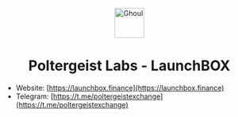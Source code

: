 <p align="center">
  <a href="https://launchbox.crypto">
    <img alt="Ghoul" src="https://poltergeistexchange.com/static/media/logo.c4de8924.svg" width="60" />
  </a>
</p>
<h1 align="center">
  Poltergeist Labs - LaunchBOX
</h1>


* Website: [https://launchbox.finance](https://launchbox.finance)
* Telegram: [https://t.me/poltergeistexchange](https://t.me/poltergeistexchange)


